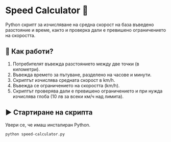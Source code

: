 ﻿# Speed Calculator 🚗

Python скрипт за изчисляване на средна скорост на база въведено разстояние и време, както и проверка дали е превишено ограничението на скоростта.

## 🔧 Как работи?

1. Потребителят въвежда разстоянието между две точки (в километри).
2. Въвежда времето за пътуване, разделено на часове и минути.
3. Скриптът изчислява средната скорост в km/h.
4. Въвежда се ограничението на скоростта (km/h).
5. Скриптът проверява дали е превишено ограничението и при нужда изчислява глоба (10 лв за всеки км/ч над лимита).

## ▶️ Стартиране на скрипта

Увери се, че имаш инсталиран Python.

```bash
python speed-calculator.py

